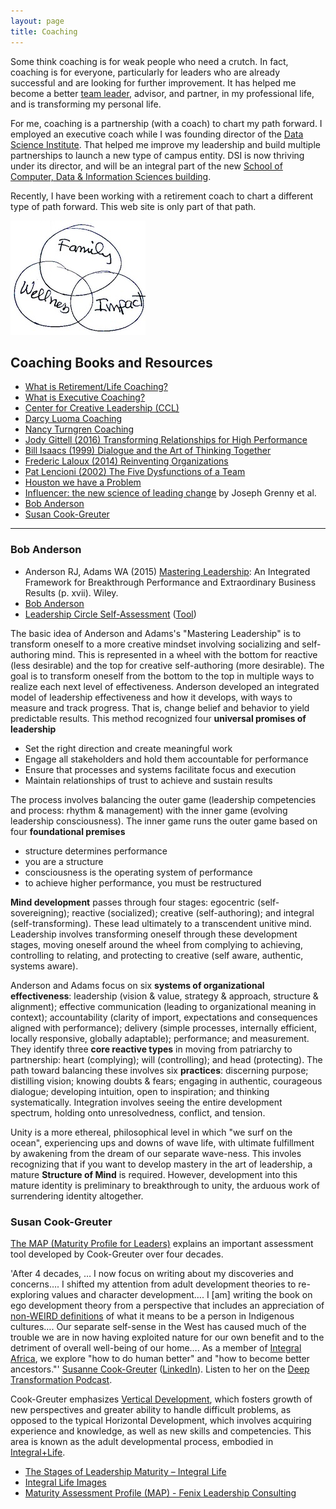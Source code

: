 ```yaml
---
layout: page
title: Coaching
---
```


Some think coaching is for weak people who need a crutch.
In fact, coaching is for everyone, particularly for leaders who are already successful and are looking for further improvement.
It has helped me become a better [team leader](/pages/team/), advisor, and partner,
in my professional life, and is transforming my personal life.

For me, coaching is a partnership (with a coach) to chart my path forward.
I employed an executive coach while I was founding director of the
[Data Science Institute](https://datascience.wisc.edu/institute).
That helped me improve my leadership and build multiple partnerships to launch
a new type of campus entity. DSI is now thriving under its director,
and will be an integral part of the new
[School of Computer, Data & Information Sciences building](https://cdis.wisc.edu/building/).

Recently, I have been working with a retirement coach to chart a different
type of path forward.
This web site is only part of that path.

![](../images/cotter.jpg)

## Coaching Books and Resources

* [What is Retirement/Life Coaching?](https://www.newretirement.com/retirement/retirement-coach-can-help-you-have-a-better-retirement/)
* [What is Executive Coaching?](https://www.ccl.org/leadership-solutions/leadership-coaching/executive-coaching/)
* [Center for Creative Leadership (CCL)](https://www.ccl.org/)
* [Darcy Luoma Coaching](https://darcyluoma.com/)
* [Nancy Turngren Coaching](http://ntcoaching.com/)
* [Jody Gittell (2016) Transforming Relationships for High Performance](https://www.sup.org/books/title/?id=23433)
* [Bill Isaacs (1999) Dialogue and the Art of Thinking Together](https://books.google.com/books/about/Dialogue.html?id=cBbxXWEUFsoC)
* [Frederic Laloux (2014) Reinventing Organizations](http://www.reinventingorganizations.com/uploads/2/1/9/8/21988088/140305_laloux_reinventing_organizations.pdf)
* [Pat Lencioni (2002) The Five Dysfunctions of a Team](https://www.talentsquare.com/blog/book-summary-the-five-dysfunctions-of-a-team/)
* [Houston we have a Problem](https://en.wikipedia.org/wiki/Houston,_we_have_a_problem)
* [Influencer: the new science of leading change](https://docs.google.com/document/d/1jv_3e4Q4DCj878OEy3g_DE9GzXjvpUKNLPs59mtbBGE/edit#heading=h.s6mbs0xthvwz) by Joseph Grenny et al.
* [Bob Anderson](#bob-anderson)
* [Susan Cook-Greuter](#susan-cook-greuter)

<hr>

### Bob Anderson

* Anderson RJ, Adams WA (2015) [Mastering Leadership](https://www.amazon.com/Mastering-Leadership-Breakthrough-Performance-Extraordinary/dp/1119147190): An Integrated Framework for Breakthrough Performance and Extraordinary Business Results (p. xvii). Wiley. 
* [Bob Anderson](https://leadershipcircle.com/wp-content/uploads/2020/10/Anderson-Bob-bio-MAY-2020.pdf)
* [Leadership Circle Self-Assessment](https://self-assessment.theleadershipcircle.com/welcome) 
([Tool](https://self-assessment.theleadershipcircle.com/en-US/reports))

The basic idea of Anderson and Adams's "Mastering Leadership" is to transform oneself to a more creative mindset involving socializing and self-authoring mind. This is represented in a wheel with the bottom for reactive (less desirable) and the top for creative self-authoring (more desirable). The goal is to transform oneself from the bottom to the top in multiple ways to realize each next level of effectiveness. Anderson developed an integrated model of leadership effectiveness and how it develops, with ways to measure and track progress. That is, change belief and behavior to yield predictable results.
This method recognized four **universal promises of leadership**

* Set the right direction and create meaningful work
* Engage all stakeholders and hold them accountable for performance
* Ensure that processes and systems facilitate focus and execution
* Maintain relationships of trust to achieve and sustain results

The process involves balancing the outer game (leadership competencies and process: rhythm & management) with the inner game (evolving leadership consciousness). The inner game runs the outer game based on four **foundational premises**

* structure determines performance
* you are a structure
* consciousness is the operating system of performance
* to achieve higher performance, you must be restructured

**Mind development** passes through four stages: 
egocentric (self-sovereigning);
reactive (socialized);
creative (self-authoring);
and integral (self-transforming).
These lead ultimately to a transcendent unitive mind. Leadership involves transforming oneself through these development stages, moving oneself around the wheel from complying to achieving, controlling to relating, and protecting to creative (self aware, authentic, systems aware).

Anderson and Adams focus on six **systems of organizational effectiveness**:
leadership (vision & value, strategy & approach, structure & alignment);
effective communication (leading to organizational meaning in context);
accountability (clarity of import, expectations and consequences aligned with performance);
delivery (simple processes, internally efficient, locally responsive, globally adaptable);
performance; and
measurement.
They identify three **core reactive types** in moving from patriarchy to partnership:
heart (complying);
will (controlling); and
head (protecting).
The path toward balancing these involves six **practices**:
discerning purpose;
distilling vision;
knowing doubts & fears;
engaging in authentic, courageous dialogue;
developing intuition, open to inspiration; and
thinking systematically.
Integration involves seeing the entire development spectrum, holding onto unresolvedness, conflict, and tension.

Unity is a more ethereal, philosophical level in which "we surf on the ocean", experiencing ups and downs of wave life, with ultimate fulfillment by awakening from the dream of our separate wave-ness. This involes recognizing that if you want to develop mastery in the art of leadership, a mature **Structure of Mind** is required. However, development into this mature identity is preliminary to breakthrough to unity, the arduous work of surrendering identity altogether.

### Susan Cook-Greuter

[The MAP (Maturity Profile for Leaders)](https://robinsoncoaching.com/wp-content/uploads/2020/03/Doc_B___MAP_Brochure_Combo_Sept_2019.pdf) explains an important assessment tool developed by Cook-Greuter over four decades.

'After 4 decades, … I now focus on writing about my discoveries and concerns…. I shifted my attention from adult development theories to re-exploring values and character development…. I [am] writing the book on ego development theory from a perspective that includes an appreciation of [non-WEIRD definitions](https://wiki.p2pfoundation.net/WEIRD_vs_Non-WEIRD_Psychology_and_Culture) of what it means to be a person in Indigenous cultures…. Our separate self-sense in the West has caused much of the trouble we are in now having exploited nature for our own benefit and to the detriment of overall well-being of our home…. As a member of [Integral Africa](https://www.thecoachingcentre.co.za/), we explore "how to do human better" and "how to become better ancestors."' 
[Susanne Cook-Greuter](https://integrallife.com/author/susanne-cook-greuter/) ([LinkedIn](https://www.linkedin.com/in/susanne-cook-greuter-60056322b/)). 
Listen to her on the
[Deep Transformation Podcast](https://deeptransformation.io/?s=cook-greuter).

Cook-Greuter emphasizes
[Vertical Development](https://verticaldevelopment.com/),
which fosters growth of new perspectives and greater ability to handle difficult problems,
as opposed to the typical
Horizontal Development,
which involves acquiring experience and knowledge, as well as new skills and competencies.
This area is known as the adult developmental process, embodied in [Integral+Life](https://integrallife.com). 

  * [The Stages of Leadership Maturity – Integral Life](https://integrallife.com/stages-leadership-maturity/) 
  * [Integral Life Images](https://integrallife.com/stages-leadership-maturity/#gallery-image/2)
  * [Maturity Assessment Profile (MAP) - Fenix Leadership Consulting](https://www.fenixleadershipconsulting.com/services/coaching/map-assessment/)

<!--
## Resources

* [Coaching Google Drive](https://drive.google.com/drive/u/1/folders/1oqr4yjlb399vETmvSTRZpULaOfypR4hO) (restricted)
* [Coaching Box Drive](https://uwmadison.app.box.com/folder/89487800356) (restricted)
* [Bob Anderson Leadership Circle Self-Assessment](https://uwmadison.app.box.com/folder/239742189039)
-->

